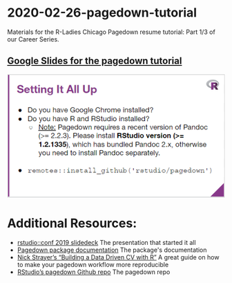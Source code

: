 # 2020-02-26-pagedown-tutorial
Materials for the R-Ladies Chicago Pagedown resume tutorial: Part 1/3 of our Career Series. 

## [Google Slides for the pagedown tutorial](http://bit.ly/2HWAYhG)

![Required Materials](https://github.com/rladies-chicago/2020-02-26-pagedown-tutorial/blob/master/Required%20Materials.PNG)

# Additional Resources:
- [rstudio::conf 2019 slidedeck](https://slides.yihui.org/2019-rstudio-conf-pagedown.html#1) The presentation that started it all
- [Pagedown package documentation](https://rstudio.github.io/pagedown/) The package's documentation
- [Nick Strayer’s “Building a Data Driven CV with R”](https://livefreeordichotomize.com/2019/09/04/building_a_data_driven_cv_with_r/) A great guide on how to make your pagedown workflow more reproducible
- [RStudio’s pagedown Github repo](https://github.com/rstudio/pagedown) The pagedown repo
